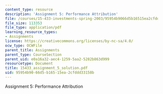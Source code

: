 ```yaml
---
content_type: resource
description: 'Assignment 5: Performance Attribution'
file: /courses/15-433-investments-spring-2003/95954b9066d5b16515ea2cfddd33158b_15433_assignment_5_solution.pdf
file_size: 113353
file_type: application/pdf
learning_resource_types:
- Assignments
license: https://creativecommons.org/licenses/by-nc-sa/4.0/
ocw_type: OCWFile
parent_title: Assignments
parent_type: CourseSection
parent_uid: e0a16a32-aec4-1259-5aa2-5282b863d999
resourcetype: Document
title: 15433_assignment_5_solution.pdf
uid: 95954b90-66d5-b165-15ea-2cfddd33158b
---
```

Assignment 5: Performance Attribution